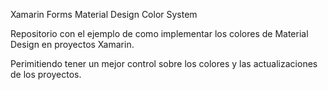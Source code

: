 Xamarin Forms Material Design  Color System


Repositorio con el ejemplo de como implementar  los colores de Material Design en proyectos Xamarin.

Perimitiendo tener un mejor control sobre los colores  y las actualizaciones de los proyectos.
